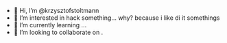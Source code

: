 - 👋 Hi, I’m @krzysztofstoltmann
- 👀 I’m interested in hack something... why? because i like di it somethings
- 🌱 I’m currently learning ...
- 💞️ I’m looking to collaborate on .

<!---
krzysztofstoltmann/krzysztofstoltmann is a ✨ special ✨ repository because its `README.md` (this file) appears on your GitHub profile.
You can click the Preview link to take a look at your changes.
--->
